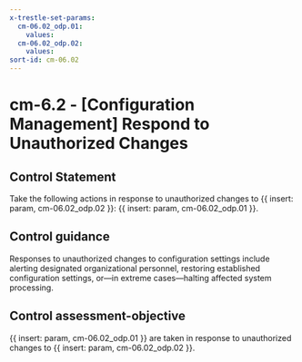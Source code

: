 ```yaml
---
x-trestle-set-params:
  cm-06.02_odp.01:
    values:
  cm-06.02_odp.02:
    values:
sort-id: cm-06.02
---
```


# cm-6.2 - \[Configuration Management\] Respond to Unauthorized Changes

## Control Statement

Take the following actions in response to unauthorized changes to {{ insert: param, cm-06.02_odp.02 }}: {{ insert: param, cm-06.02_odp.01 }}.

## Control guidance

Responses to unauthorized changes to configuration settings include alerting designated organizational personnel, restoring established configuration settings, or—in extreme cases—halting affected system processing.

## Control assessment-objective

{{ insert: param, cm-06.02_odp.01 }} are taken in response to unauthorized changes to {{ insert: param, cm-06.02_odp.02 }}.
